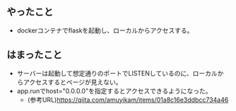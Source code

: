 ## やったこと
- dockerコンテナでflaskを起動し、ローカルからアクセスする。

## はまったこと
- サーバーは起動して想定通りのポートでLISTENしているのに、ローカルからアクセスするとページが見えない。
- app.runでhost="0.0.0.0"を指定するとアクセスできるようになった。
  - (参考URL)https://qiita.com/amuyikam/items/01a8c16e3ddbcc734a46